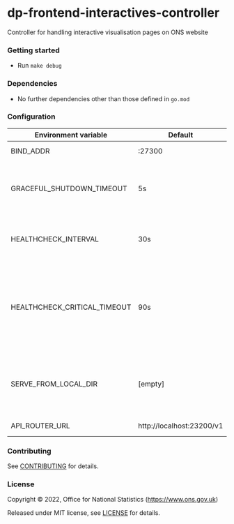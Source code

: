 # dp-frontend-interactives-controller

Controller for handling interactive visualisation pages on ONS website

### Getting started

* Run `make debug`

### Dependencies

* No further dependencies other than those defined in `go.mod`

### Configuration

| Environment variable         | Default                   | Description                                                                                                        |
|------------------------------|---------------------------|--------------------------------------------------------------------------------------------------------------------|
| BIND_ADDR                    | :27300                    | Host and port to bind to                                                                                           |
| GRACEFUL_SHUTDOWN_TIMEOUT    | 5s                        | Graceful shutdown timeout in seconds (`time.Duration` format)                                                      |
| HEALTHCHECK_INTERVAL         | 30s                       | Time between self-healthchecks (`time.Duration` format)                                                            |
| HEALTHCHECK_CRITICAL_TIMEOUT | 90s                       | Time to wait until an unhealthy dependent propagates its state to make this app unhealthy (`time.Duration` format) |
| SERVE_FROM_LOCAL_DIR         | [empty]                   | To serve content from local filesystem (for local development only)                                                |
| API_ROUTER_URL               | http://localhost:23200/v1 | URL of the dp-api-router                                                                                           |

### Contributing

See [CONTRIBUTING](CONTRIBUTING.md) for details.

### License

Copyright © 2022, Office for National Statistics (https://www.ons.gov.uk)

Released under MIT license, see [LICENSE](LICENSE.md) for details.

